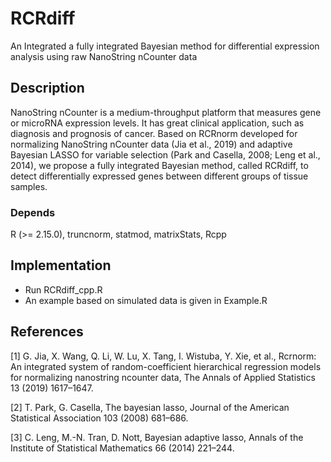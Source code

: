 # RCRdiff
An Integrated a fully integrated Bayesian method for differential expression analysis using raw NanoString nCounter data
## Description
NanoString nCounter is a medium-throughput platform that measures gene or microRNA 
expression levels. It has great clinical application, such as diagnosis and prognosis of cancer. 
Based on RCRnorm developed for normalizing NanoString nCounter data (Jia et al., 2019) 
and adaptive Bayesian LASSO for variable selection (Park and Casella, 2008; Leng et al., 2014), 
we propose a fully integrated Bayesian method, called RCRdiff, to detect differentially 
expressed genes between different groups of tissue samples.

### Depends
 R (>= 2.15.0),  truncnorm, statmod, matrixStats, Rcpp

## Implementation
* Run RCRdiff_cpp.R
* An example based on simulated data is given in Example.R

## References
<a id="1">[1]</a> 
G. Jia, X. Wang, Q. Li, W. Lu, X. Tang, I. Wistuba, Y. Xie, et al., Rcrnorm: Anintegrated system of random-coefficient hierarchical regression models for normalizingnanostring ncounter data, The Annals of Applied Statistics 13 (2019) 1617–1647.

<a id="2">[2]</a> 
T. Park, G. Casella, The bayesian lasso, Journal of the American Statistical Association103 (2008) 681–686.

<a id="3">[3]</a> 
C. Leng, M.-N. Tran, D. Nott, Bayesian adaptive lasso, Annals of the Institute ofStatistical Mathematics 66 (2014) 221–244.

